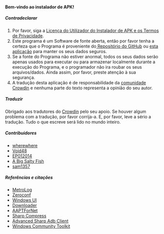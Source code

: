 #### Bem-vindo ao instalador de APK!

##### Contradeclarar
1. Por favor, siga a [Licença do Utilizador do Instalador de APK e os Termos de Privacidade](https://github.com/Paving-Base/APK-Installer/blob/main/Privacy.md).
2. Este programa é um Software de fonte aberta, então por favor tenha a certeza que o Programa é proveniente do[ Repositório do GitHub](https://github.com/Paving-Base/APK-Installer) ou [esta aplicação](https://www.microsoft.com/store/apps/9P2JFQ43FPPG) para manter os seus dados seguros.
3. Se a fonte do Programa não estiver anormal, todos os seus dados serão apenas usados para executar ou para armazenar localmente durante a execução do Programa, e o programador não ira roubar os seus arquivos/dados.  Ainda assim, por favor, preste atenção à sua segurança.
4. A tradução desta aplicação é de responsabilidade da [comunidade Crowdin](https://crowdin.com/project/APKInstaller "Crowdin") e nenhuma parte do texto representa a opinião do seu autor.

##### Traduzir
Obrigado aos tradutores do [Crowdin](https://crowdin.com/project/APKInstaller "Crowdin") pelo seu apoio. Se houver algum problema com a tradução, por favor corrija-a. E, por favor, leve a sério a tradução. Tudo o que escreve será lido no mundo inteiro.

##### Contribuidores
- [wherewhere](https://github.com/wherewhere)
- [Void48](https://github.com/Void48)
- [EP012014](https://github.com/EP012014)
- [A Big Salty Fish](https://github.com/bigsaltyfishes)
- [sam1357](https://github.com/sam1357)

##### Referências e citações
- [MetroLog](https://github.com/roubachof/MetroLog "MetroLog")
- [Zeroconf](https://github.com/novotnyllc/Zeroconf "Zeroconf")
- [Windows UI](https://github.com/microsoft/microsoft-ui-xaml "Windows UI")
- [Downloader](https://github.com/bezzad/Downloader "Downloader")
- [AAPTForNet](https://github.com/canheo136/QuickLook.Plugin.ApkViewer "AAPTForNet")
- [Sharp Compress](https://github.com/adamhathcock/sharpcompress "Sharp Compress")
- [Advanced Sharp Adb Client](https://github.com/yungd1plomat/AdvancedSharpAdbClient "Advanced Sharp Adb Client")
- [Windows Community Toolkit](https://github.com/CommunityToolkit/WindowsCommunityToolkit "Windows Community Toolkit")